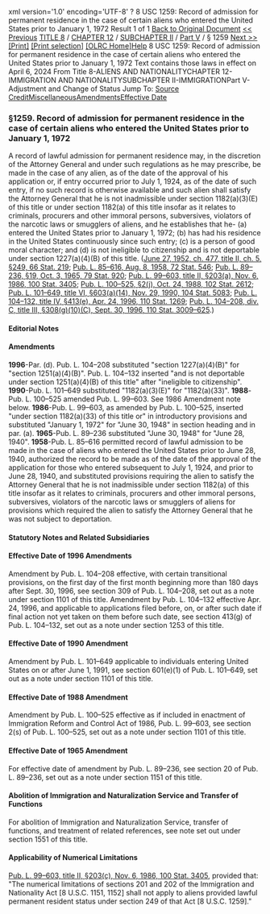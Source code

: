 xml version='1.0' encoding='UTF-8' ?
8 USC 1259: Record of admission for permanent residence in the case of certain aliens who entered the United States prior to January 1, 1972
 Result 1 of 1
[Back to Original Document](/view.xhtml;jsessionid=675ED434E6766FED1591601FF584DB5B)
[<< Previous](#)
 [TITLE 8](/view.xhtml;jsessionid=675ED434E6766FED1591601FF584DB5B?req=granuleid%3AUSC-prelim-title8&saved=%7CZ3JhbnVsZWlkOlVTQy1wcmVsaW0tdGl0bGU4LXNlY3Rpb24xMjU5%7C%7C%7C0%7Cfalse%7Cprelim&edition=prelim) / [CHAPTER 12](/view.xhtml;jsessionid=675ED434E6766FED1591601FF584DB5B?req=granuleid%3AUSC-prelim-title8-chapter12&saved=%7CZ3JhbnVsZWlkOlVTQy1wcmVsaW0tdGl0bGU4LXNlY3Rpb24xMjU5%7C%7C%7C0%7Cfalse%7Cprelim&edition=prelim) / [SUBCHAPTER II](/view.xhtml;jsessionid=675ED434E6766FED1591601FF584DB5B?req=granuleid%3AUSC-prelim-title8-chapter12-subchapter2&saved=%7CZ3JhbnVsZWlkOlVTQy1wcmVsaW0tdGl0bGU4LXNlY3Rpb24xMjU5%7C%7C%7C0%7Cfalse%7Cprelim&edition=prelim) / [Part V](/view.xhtml;jsessionid=675ED434E6766FED1591601FF584DB5B?req=granuleid%3AUSC-prelim-title8-chapter12-subchapter2-part5&saved=%7CZ3JhbnVsZWlkOlVTQy1wcmVsaW0tdGl0bGU4LXNlY3Rpb24xMjU5%7C%7C%7C0%7Cfalse%7Cprelim&edition=prelim) / § 1259
 [Next >>](#)
[[Print]](#)
 [[Print selection]](#)
[[OLRC Home]](/browse.xhtml;jsessionid=675ED434E6766FED1591601FF584DB5B)[Help](/navHelp.xhtml;jsessionid=675ED434E6766FED1591601FF584DB5B)
8 USC 1259: Record of admission for permanent residence in the case of certain aliens who entered the United States prior to January 1, 1972
Text contains those laws in effect on April 6, 2024
From Title 8-ALIENS AND NATIONALITYCHAPTER 12-IMMIGRATION AND NATIONALITYSUBCHAPTER II-IMMIGRATIONPart V-Adjustment and Change of Status
Jump To: [Source Credit](#sourcecredit)[Miscellaneous](#miscellaneous-note)[Amendments](#amendment-note)[Effective Date](#effectivedate-amendment-note)
### §1259. Record of admission for permanent residence in the case of certain aliens who entered the United States prior to January 1, 1972
A record of lawful admission for permanent residence may, in the discretion of the Attorney General and under such regulations as he may prescribe, be made in the case of any alien, as of the date of the approval of his application or, if entry occurred prior to July 1, 1924, as of the date of such entry, if no such record is otherwise available and such alien shall satisfy the Attorney General that he is not inadmissible under section 1182(a)(3)(E) of this title or under section 1182(a) of this title insofar as it relates to criminals, procurers and other immoral persons, subversives, violators of the narcotic laws or smugglers of aliens, and he establishes that he-
(a) entered the United States prior to January 1, 1972;
(b) has had his residence in the United States continuously since such entry;
(c) is a person of good moral character; and
(d) is not ineligible to citizenship and is not deportable under section 1227(a)(4)(B) of this title.
([June 27, 1952, ch. 477, title II, ch. 5, §249, 66 Stat. 219](/statviewer.htm?volume=66&page=219); [Pub. L. 85–616, Aug. 8, 1958, 72 Stat. 546](/statviewer.htm?volume=72&page=546); [Pub. L. 89–236, §19, Oct. 3, 1965, 79 Stat. 920](/statviewer.htm?volume=79&page=920); [Pub. L. 99–603, title II, §203(a), Nov. 6, 1986, 100 Stat. 3405](/statviewer.htm?volume=100&page=3405); [Pub. L. 100–525, §2(j), Oct. 24, 1988, 102 Stat. 2612](/statviewer.htm?volume=102&page=2612); [Pub. L. 101–649, title VI, §603(a)(14), Nov. 29, 1990, 104 Stat. 5083](/statviewer.htm?volume=104&page=5083); [Pub. L. 104–132, title IV, §413(e), Apr. 24, 1996, 110 Stat. 1269](/statviewer.htm?volume=110&page=1269); [Pub. L. 104–208, div. C, title III, §308(g)(10)(C), Sept. 30, 1996, 110 Stat. 3009–625](/statviewer.htm?volume=110&page=3009-625).)
#### **Editorial Notes**
#### Amendments
**1996**-Par. (d). Pub. L. 104–208 substituted "section 1227(a)(4)(B)" for "section 1251(a)(4)(B)".
Pub. L. 104–132 inserted "and is not deportable under section 1251(a)(4)(B) of this title" after "ineligible to citizenship".
**1990**-Pub. L. 101–649 substituted "1182(a)(3)(E)" for "1182(a)(33)".
**1988**-Pub. L. 100–525 amended Pub. L. 99–603. See 1986 Amendment note below.
**1986**-Pub. L. 99–603, as amended by Pub. L. 100–525, inserted "under section 1182(a)(33) of this title or" in introductory provisions and substituted "January 1, 1972" for "June 30, 1948" in section heading and in par. (a).
**1965**-Pub. L. 89–236 substituted "June 30, 1948" for "June 28, 1940".
**1958**-Pub. L. 85–616 permitted record of lawful admission to be made in the case of aliens who entered the United States prior to June 28, 1940, authorized the record to be made as of the date of the approval of the application for those who entered subsequent to July 1, 1924, and prior to June 28, 1940, and substituted provisions requiring the alien to satisfy the Attorney General that he is not inadmissible under section 1182(a) of this title insofar as it relates to criminals, procurers and other immoral persons, subversives, violators of the narcotic laws or smugglers of aliens for provisions which required the alien to satisfy the Attorney General that he was not subject to deportation.
#### **Statutory Notes and Related Subsidiaries**
#### Effective Date of 1996 Amendments
Amendment by Pub. L. 104–208 effective, with certain transitional provisions, on the first day of the first month beginning more than 180 days after Sept. 30, 1996, see section 309 of Pub. L. 104–208, set out as a note under section 1101 of this title.
Amendment by Pub. L. 104–132 effective Apr. 24, 1996, and applicable to applications filed before, on, or after such date if final action not yet taken on them before such date, see section 413(g) of Pub. L. 104–132, set out as a note under section 1253 of this title.
#### Effective Date of 1990 Amendment
Amendment by Pub. L. 101–649 applicable to individuals entering United States on or after June 1, 1991, see section 601(e)(1) of Pub. L. 101–649, set out as a note under section 1101 of this title.
#### Effective Date of 1988 Amendment
Amendment by Pub. L. 100–525 effective as if included in enactment of Immigration Reform and Control Act of 1986, Pub. L. 99–603, see section 2(s) of Pub. L. 100–525, set out as a note under section 1101 of this title.
#### Effective Date of 1965 Amendment
For effective date of amendment by Pub. L. 89–236, see section 20 of Pub. L. 89–236, set out as a note under section 1151 of this title.
#### Abolition of Immigration and Naturalization Service and Transfer of Functions
For abolition of Immigration and Naturalization Service, transfer of functions, and treatment of related references, see note set out under section 1551 of this title.
#### Applicability of Numerical Limitations
[Pub. L. 99–603, title II, §203(c), Nov. 6, 1986, 100 Stat. 3405](/statviewer.htm?volume=100&page=3405), provided that: "The numerical limitations of sections 201 and 202 of the Immigration and Nationality Act [8 U.S.C. 1151, 1152] shall not apply to aliens provided lawful permanent resident status under section 249 of that Act [8 U.S.C. 1259]."
